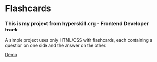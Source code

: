 # Flashcards

### This is my project from hyperskill.org - Frontend Developer track.

A simple project uses only HTML/CSS with flashcards, each containing a question on one side and the answer on the other.

[Demo](https://ilia-io.github.io/Flashcards/)

